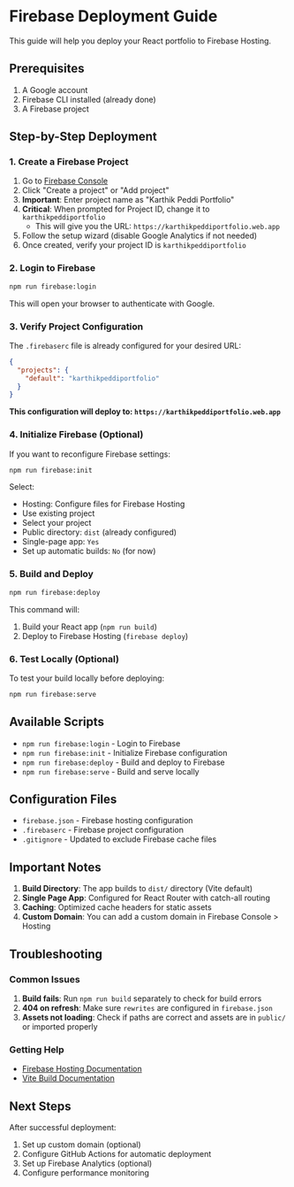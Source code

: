 # Firebase Deployment Guide

This guide will help you deploy your React portfolio to Firebase Hosting.

## Prerequisites

1. A Google account
2. Firebase CLI installed (already done)
3. A Firebase project

## Step-by-Step Deployment

### 1. Create a Firebase Project

1. Go to [Firebase Console](https://console.firebase.google.com/)
2. Click "Create a project" or "Add project"
3. **Important**: Enter project name as "Karthik Peddi Portfolio" 
4. **Critical**: When prompted for Project ID, change it to `karthikpeddiportfolio`
   - This will give you the URL: `https://karthikpeddiportfolio.web.app`
5. Follow the setup wizard (disable Google Analytics if not needed)
6. Once created, verify your project ID is `karthikpeddiportfolio`

### 2. Login to Firebase

```bash
npm run firebase:login
```

This will open your browser to authenticate with Google.

### 3. Verify Project Configuration

The `.firebaserc` file is already configured for your desired URL:

```json
{
  "projects": {
    "default": "karthikpeddiportfolio"
  }
}
```

**This configuration will deploy to: `https://karthikpeddiportfolio.web.app`**

### 4. Initialize Firebase (Optional)

If you want to reconfigure Firebase settings:

```bash
npm run firebase:init
```

Select:
- Hosting: Configure files for Firebase Hosting
- Use existing project
- Select your project
- Public directory: `dist` (already configured)
- Single-page app: `Yes`
- Set up automatic builds: `No` (for now)

### 5. Build and Deploy

```bash
npm run firebase:deploy
```

This command will:
1. Build your React app (`npm run build`)
2. Deploy to Firebase Hosting (`firebase deploy`)

### 6. Test Locally (Optional)

To test your build locally before deploying:

```bash
npm run firebase:serve
```

## Available Scripts

- `npm run firebase:login` - Login to Firebase
- `npm run firebase:init` - Initialize Firebase configuration
- `npm run firebase:deploy` - Build and deploy to Firebase
- `npm run firebase:serve` - Build and serve locally

## Configuration Files

- `firebase.json` - Firebase hosting configuration
- `.firebaserc` - Firebase project configuration
- `.gitignore` - Updated to exclude Firebase cache files

## Important Notes

1. **Build Directory**: The app builds to `dist/` directory (Vite default)
2. **Single Page App**: Configured for React Router with catch-all routing
3. **Caching**: Optimized cache headers for static assets
4. **Custom Domain**: You can add a custom domain in Firebase Console > Hosting

## Troubleshooting

### Common Issues

1. **Build fails**: Run `npm run build` separately to check for build errors
2. **404 on refresh**: Make sure `rewrites` are configured in `firebase.json`
3. **Assets not loading**: Check if paths are correct and assets are in `public/` or imported properly

### Getting Help

- [Firebase Hosting Documentation](https://firebase.google.com/docs/hosting)
- [Vite Build Documentation](https://vitejs.dev/guide/build.html)

## Next Steps

After successful deployment:

1. Set up custom domain (optional)
2. Configure GitHub Actions for automatic deployment
3. Set up Firebase Analytics (optional)
4. Configure performance monitoring